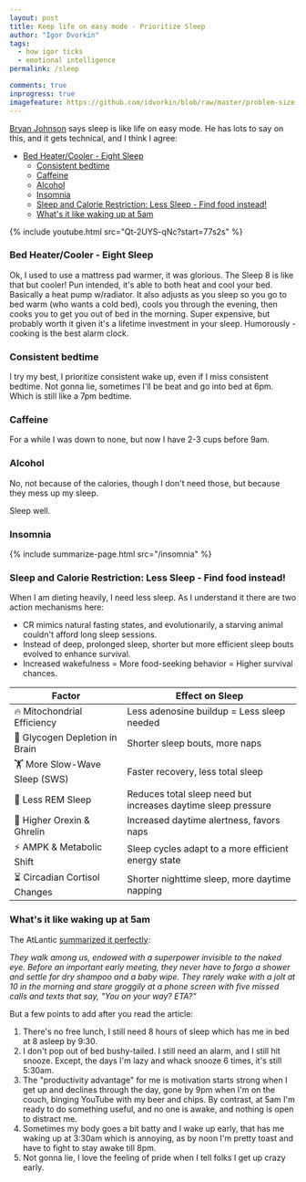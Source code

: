 ```yaml
---
layout: post
title: Keep life on easy mode - Prioritize Sleep
author: "Igor Dvorkin"
tags:
  - how igor ticks
  - emotional intelligence
permalink: /sleep

comments: true
inprogress: true
imagefeature: https://github.com/idvorkin/blob/raw/master/problem-size.png
---
```


[Bryan Johnson](/blueprint) says sleep is like life on easy mode. He has lots to say on this, and it gets technical, and I think I agree:

<!-- prettier-ignore-start -->
<!-- vim-markdown-toc-start -->

- [Bed Heater/Cooler - Eight Sleep](#bed-heatercooler---eight-sleep)
  - [Consistent bedtime](#consistent-bedtime)
  - [Caffeine](#caffeine)
  - [Alcohol](#alcohol)
  - [Insomnia](#insomnia)
  - [Sleep and Calorie Restriction: Less Sleep - Find food instead!](#sleep-and-calorie-restriction-less-sleep---find-food-instead)
  - [What's it like waking up at 5am](#whats-it-like-waking-up-at-5am)

<!-- vim-markdown-toc-end -->
<!-- prettier-ignore-end -->

{% include youtube.html src="Qt-2UYS-qNc?start=77s2s" %}

### Bed Heater/Cooler - Eight Sleep

Ok, I used to use a mattress pad warmer, it was glorious. The Sleep 8 is like that but cooler! Pun intended, it's able to both heat and cool your bed. Basically a heat pump w/radiator. It also adjusts as you sleep so you go to bed warm (who wants a cold bed), cools you through the evening, then cooks you to get you out of bed in the morning. Super expensive, but probably worth it given it's a lifetime investment in your sleep. Humorously - cooking is the best alarm clock.

### Consistent bedtime

I try my best, I prioritize consistent wake up, even if I miss consistent bedtime. Not gonna lie, sometimes I'll be beat and go into bed at 6pm. Which is still like a 7pm bedtime.

### Caffeine

For a while I was down to none, but now I have 2-3 cups before 9am.

### Alcohol

No, not because of the calories, though I don't need those, but because they mess up my sleep.

Sleep well.

### Insomnia

{% include summarize-page.html src="/insomnia" %}

### Sleep and Calorie Restriction: Less Sleep - Find food instead!

When I am dieting heavily, I need less sleep. As I understand it there are two action mechanisms here:

- CR mimics natural fasting states, and evolutionarily, a starving animal couldn't afford long sleep sessions.
- Instead of deep, prolonged sleep, shorter but more efficient sleep bouts evolved to enhance survival.
- Increased wakefulness = More food-seeking behavior = Higher survival chances.

| Factor                         | Effect on Sleep                                               |
| ------------------------------ | ------------------------------------------------------------- |
| 🔥 Mitochondrial Efficiency    | Less adenosine buildup = Less sleep needed                    |
| 🧠 Glycogen Depletion in Brain | Shorter sleep bouts, more naps                                |
| 🏋️ More Slow-Wave Sleep (SWS)  | Faster recovery, less total sleep                             |
| 🛌 Less REM Sleep              | Reduces total sleep need but increases daytime sleep pressure |
| 🚀 Higher Orexin & Ghrelin     | Increased daytime alertness, favors naps                      |
| ⚡ AMPK & Metabolic Shift      | Sleep cycles adapt to a more efficient energy state           |
| ⏳ Circadian Cortisol Changes  | Shorter nighttime sleep, more daytime napping                 |

### What's it like waking up at 5am

The AtLantic [summarized it perfectly](https://www.theatlantic.com/health/archive/2019/08/how-know-if-youre-morning-person/595990/?utm_campaign=the-atlantic&utm_medium=social):

_They walk among us, endowed with a superpower invisible to the naked eye. Before an important early meeting, they never have to forgo a shower and settle for dry shampoo and a baby wipe. They rarely wake with a jolt at 10 in the morning and stare groggily at a phone screen with five missed calls and texts that say, "You on your way? ETA?"_

But a few points to add after you read the article:

1. There's no free lunch, I still need 8 hours of sleep which has me in bed at 8 asleep by 9:30.
2. I don't pop out of bed bushy-tailed. I still need an alarm, and I still hit snooze. Except, the days I'm lazy and whack snooze 6 times, it's still 5:30am.
3. The "productivity advantage" for me is motivation starts strong when I get up and declines through the day, gone by 9pm when I'm on the couch, binging YouTube with my beer and chips. By contrast, at 5am I'm ready to do something useful, and no one is awake, and nothing is open to distract me.
4. Sometimes my body goes a bit batty and I wake up early, that has me waking up at 3:30am which is annoying, as by noon I'm pretty toast and have to fight to stay awake till 8pm.
5. Not gonna lie, I love the feeling of pride when I tell folks I get up crazy early.
